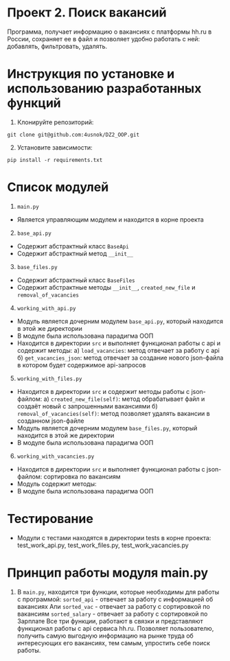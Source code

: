# Проект 2. Поиск вакансий
Программа, получает информацию о вакансиях с платформы hh.ru в России, 
сохраняет ее в файл и позволяет удобно работать с ней: добавлять, фильтровать, удалять.

# Инструкция по установке и использованию разработанных функций
1. Клонируйте репозиторий:
```
git clone git@github.com:4usnok/DZ2_OOP.git
```
2. Установите зависимости:
```
pip install -r requirements.txt
```
# Список модулей
1. `main.py`
* Является управляющим модулем и находится в корне проекта 
2. `base_api.py`
* Содержит абстрактный класс `BaseApi`
* Содержит абстрактный метод `__init__`
3. `base_files.py`
* Содержит абстрактный класс `BaseFiles`
* Содержит абстрактные методы `__init__`, `created_new_file` и `removal_of_vacancies`
4. `working_with_api.py`
* Модуль является дочерним модулем `base_api.py`, который находится в этой же директории
* В модуле была использована парадигма ООП
* Находится в директории `src` и выполняет функционал работы с api и содержит методы:
а) `load_vacancies`: метод отвечает за работу с api
б) `get_vacancies_json`: метод отвечает за создание нового json-файла в котором будет содержимое api-запросов
5. `working_with_files.py`
* Находится в директории `src` и содержит методы работы с json-файлом:
а) `created_new_file(self)`: метод обрабатывает файл и создаёт новый с запрошенными вакансиями
б) `removal_of_vacancies(self)`: метод позволяет удалять вакансии в созданном json-файле 
* Модуль является дочерним модулем `base_files.py`, который находится в этой же директории
* В модуле была использована парадигма ООП
6. `working_with_vacancies.py`
* Находится в директории `src` и выполняет функционал работы с json-файлом: сортировка по вакансиям
* Модуль содержит методы:
* В модуле была использована парадигма ООП

# Тестирование
* Модули с тестами находятся в директории tests в корне проекта: 
test_work_api.py, test_work_files.py, test_work_vacancies.py

# Принцип работы модуля main.py
1. В `main.py`, находится три функции, которые необходимы для работы с программой:
`sorted_api` - отвечает за работу с информацией об вакансиях Апи
`sorted_vac` - отвечает за работу с сортировкой по вакансиям
`sorted_salary` - отвечает за работу с сортировкой по Зарплате
Все три функции, работают в связки и представляют функционал работы с api сервиса hh.ru. 
Позволяет пользователю, получить самую выгодную информацию на рынке труда об интересующих его вакансиях, 
тем самым, упростить себе поиск работы.
